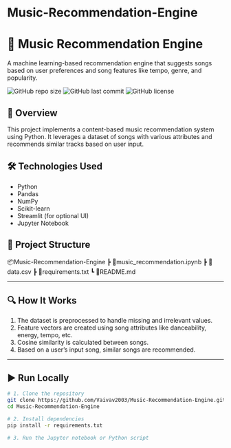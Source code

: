 # Music-Recommendation-Engine

# 🎵 Music Recommendation Engine

A machine learning-based recommendation engine that suggests songs based on user preferences and song features like tempo, genre, and popularity.

![GitHub repo size](https://img.shields.io/github/repo-size/Vaivav2003/Music-Recommendation-Engine)
![GitHub last commit](https://img.shields.io/github/last-commit/Vaivav2003/Music-Recommendation-Engine)
![GitHub license](https://img.shields.io/github/license/Vaivav2003/Music-Recommendation-Engine)

## 🚀 Overview

This project implements a content-based music recommendation system using Python. It leverages a dataset of songs with various attributes and recommends similar tracks based on user input.

## 🛠️ Technologies Used

- Python
- Pandas
- NumPy
- Scikit-learn
- Streamlit (for optional UI)
- Jupyter Notebook

## 📁 Project Structure
📦Music-Recommendation-Engine
┣ 📜music_recommendation.ipynb
┣ 📜data.csv
┣ 📜requirements.txt
┗ 📜README.md




---

## 🔍 How It Works

1. The dataset is preprocessed to handle missing and irrelevant values.
2. Feature vectors are created using song attributes like danceability, energy, tempo, etc.
3. Cosine similarity is calculated between songs.
4. Based on a user’s input song, similar songs are recommended.

---

## ▶️ Run Locally

```bash
# 1. Clone the repository
git clone https://github.com/Vaivav2003/Music-Recommendation-Engine.git
cd Music-Recommendation-Engine

# 2. Install dependencies
pip install -r requirements.txt

# 3. Run the Jupyter notebook or Python script

